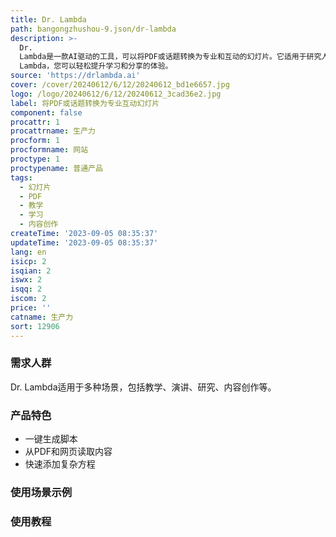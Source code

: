 ```yaml
---
title: Dr. Lambda
path: bangongzhushou-9.json/dr-lambda
description: >-
  Dr.
  Lambda是一款AI驱动的工具，可以将PDF或话题转换为专业和互动的幻灯片。它适用于研究人员、教师、学生、顾问、办公人员等，可将知识重新构建为易于学习和共享的形式。功能包括一键生成脚本、从PDF和网页读取内容、快速添加复杂方程等。通过Dr.
  Lambda，您可以轻松提升学习和分享的体验。
source: 'https://drlambda.ai'
cover: /cover/20240612/6/12/20240612_bd1e6657.jpg
logo: /logo/20240612/6/12/20240612_3cad36e2.jpg
label: 将PDF或话题转换为专业互动幻灯片
component: false
procattr: 1
procattrname: 生产力
procform: 1
procformname: 网站
proctype: 1
proctypename: 普通产品
tags:
  - 幻灯片
  - PDF
  - 教学
  - 学习
  - 内容创作
createTime: '2023-09-05 08:35:37'
updateTime: '2023-09-05 08:35:37'
lang: en
isicp: 2
isqian: 2
iswx: 2
isqq: 2
iscom: 2
price: ''
catname: 生产力
sort: 12906
---
```




### 需求人群
Dr. Lambda适用于多种场景，包括教学、演讲、研究、内容创作等。

### 产品特色
- 一键生成脚本
- 从PDF和网页读取内容
- 快速添加复杂方程

### 使用场景示例


### 使用教程


  

